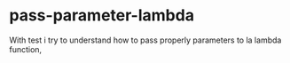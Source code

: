 # pass-parameter-lambda
With test i try to understand how to pass properly parameters to la lambda function, 

